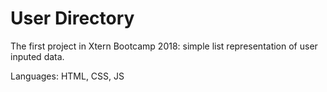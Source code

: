 # User Directory

The first project in Xtern Bootcamp 2018: simple list representation of user inputed data.

Languages: HTML, CSS, JS
